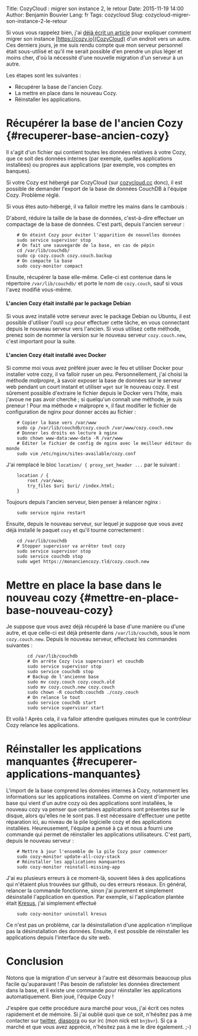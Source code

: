 Title: CozyCloud : migrer son instance 2, le retour
Date: 2015-11-19 14:00
Author: Benjamin Bouvier
Lang: fr
Tags: cozycloud
Slug: cozycloud-migrer-son-instance-2-le-retour

Si vous vous rappelez bien, j'ai [déjà écrit un
article]({filename}./cozycloud-migrer-son-instance-dun-serveur-vers-un-autre.md)
pour expliquer comment migrer son instance [https://cozy.io](CozyCloud) d'un
endroit vers un autre. Ces derniers jours, je me suis rendu compte que mon
serveur personnel était sous-utilisé et qu'il me serait possible d'en prendre
un plus léger et moins cher, d'où la nécessité d'une nouvelle migration d'un
serveur à un autre.

Les étapes sont les suivantes :

- Récupérer la base de l'ancien Cozy.
- La mettre en place dans le nouveau Cozy.
- Réinstaller les applications.

Récupérer la base de l'ancien Cozy  {#recuperer-base-ancien-cozy}
===

Il s'agit d'un fichier qui contient toutes les données relatives à votre Cozy,
que ce soit des données internes (par exemple, quelles applications
installées) ou propres aux applications (par exemple, vos comptes en banques).

Si votre Cozy est hébergé par CozyCloud (sur
[cozycloud.cc](https://cozycloud.cc) donc), il est possible de demander
l'export de la base de données CouchDB à l'équipe Cozy. Problème réglé.

Si vous êtes auto-hébergé, il va falloir mettre les mains dans le cambouis :

D'abord, réduire la taille de la base de données, c'est-à-dire effectuer un
compactage de la base de données. C'est parti, depuis l'ancien serveur :

        # On éteint Cozy pour éviter l'apparition de nouvelles données
        sudo service supervisor stop
        # On fait une sauvegarde de la base, en cas de pépin
        cd /var/lib/couchdb/
        sudo cp cozy.couch cozy.couch.backup
        # On compacte la base
        sudo cozy-monitor compact

Ensuite, récupérer la base elle-même. Celle-ci est contenue dans le répertoire
`/var/lib/couchdb/` et porte le nom de `cozy.couch`, sauf si vous l'avez
modifié vous-même.

#### L'ancien Cozy était installé par le package Debian

Si vous avez installé votre serveur avec le package Debian ou Ubuntu, il est
possible d'utiliser l'outil `scp` pour effectuer cette tâche, en vous
connectant depuis le nouveau serveur vers l'ancien. Si vous utilisez cette
méthode, prenez soin de nommer la version sur le nouveau serveur
`cozy.couch.new`, c'est important pour la suite.

#### L'ancien Cozy était installé avec Docker
Si comme moi vous avez préféré jouer avec le feu et utiliser Docker pour
installer votre cozy, il va falloir ruser un peu. Personnellement, j'ai choisi
la méthode *malpropre*, à savoir exposer la base de données sur le serveur web
pendant un court instant et utiliser `wget` sur le nouveau cozy. Il est
sûrement possible d'extraire le fichier depuis le Docker vers l'hôte, mais
j'avoue ne pas avoir cherché ; si quelqu'un connaît une méthode, je suis
preneur ! Pour ma méthode « malpropre », il faut modifier le fichier de
configuration de nginx pour donner accès au fichier :

        # Copier la base vers /var/www
        sudo cp /var/lib/couchdb/cozy.couch /var/www/cozy.couch.new
        # Donner les droits en lecture à nginx
        sudo chown www-data:www-data -R /var/www
        # Editer le fichier de config de nginx avec le meilleur éditeur du monde
        sudo vim /etc/nginx/sites-available/cozy.conf

J'ai remplacé le bloc `location/ { proxy_set_header ...` par le suivant :

        location / {
            root /var/www;
            try_files $uri $uri/ /index.html;
        }

Toujours depuis l'ancien serveur, bien penser à relancer nginx :

        sudo service nginx restart

Ensuite, depuis le nouveau serveur, sur lequel je suppose que vous avez
déjà installé le paquet `cozy` et qu'il tourne correctement :

        cd /var/lib/couchdb
        # Stopper supervisor va arrêter tout cozy
        sudo service supervisor stop
        sudo service couchdb stop
        sudo wget https://monanciencozy.tld/cozy.couch.new

Mettre en place la base dans le nouveau cozy {#mettre-en-place-base-nouveau-cozy}
====

Je suppose que vous avez déjà récupéré la base d'une manière ou d'une autre, et
que celle-ci est déjà présente dans `/var/lib/couchdb`, sous le nom
`cozy.couch.new`. Depuis le nouveau serveur, effectuez les commandes suivantes :

            cd /var/lib/couchdb
            # On arrête Cozy (via supervisor) et couchdb
            sudo service supervisor stop
            sudo service couchdb stop
            # Backup de l'ancienne base
            sudo mv cozy.couch cozy.couch.old
            sudo mv cozy.couch.new cozy.couch
            sudo chown -R couchdb:couchdb ./cozy.couch
            # On relance le tout
            sudo service couchdb start
            sudo service supervisor start

Et voilà ! Après cela, il va falloir attendre quelques minutes que le
contrôleur Cozy relance les applications.

Réinstaller les applications manquantes {#recuperer-applications-manquantes}
===

L'import de la base comprend les données internes à Cozy, notamment les
informations sur les applications installées. Comme on vient d'importer une
base qui vient d'un autre cozy où des applications sont installées, le nouveau
cozy va penser que certaines applications sont présentes sur le disque, alors
qu'elles ne le sont pas. Il est nécessaire d'effectuer une petite réparation
ici, au niveau de la pile logicielle cozy et des applications installées.
Heureusement, l'équipe a pensé à ça et nous a fourni une commande qui permet de
réinstaller les applications utilisateurs. C'est parti, depuis le nouveau
serveur :

        # Mettre à jour l'ensemble de la pile Cozy pour commencer
        sudo cozy-monitor update-all-cozy-stack
        # Réinstaller les applications manquantes
        sudo cozy-monitor reinstall-missing-app

J'ai eu plusieurs erreurs à ce moment-là, souvent liées à des applications qui
n'étaient plus trouvées sur github, ou des erreurs réseaux. En général,
relancer la commande fonctionne, sinon j'ai purement et simplement désinstallé
l'application en question. Par exemple, si l'application plantée était
[Kresus]({filename}./kresus-version-060.md), j'ai simplement effectué

        sudo cozy-monitor uninstall kresus

Ce n'est pas un problème, car la désinstallation d'une application n'implique
pas la désinstallation des données. Ensuite, il est possible de réinstaller les
applications depuis l'interface du site web.

Conclusion
===

Notons que la migration d'un serveur à l'autre est désormais beaucoup plus
facile qu'auparavant ! Pas besoin de rafistoler les données directement dans la
base, et il existe une commande pour réinstaller les applications
automatiquement. Bien joué, l'équipe Cozy !

J'espère que cette procédure aura marché pour vous, j'ai écrit ces notes
rapidement et de mémoire. Si j'ai oublié quoi que ce soit, n'hésitez pas à me
contacter sur [twitter](https://twitter.com/bnjbvr),
[diaspora](https://framasphere.org/u/bnjbvr) ou sur irc (mon nick est
`bnjbvr`). Si ça a marché et que vous avez apprécié, n'hésitez pas à me le dire
également. ;-)
